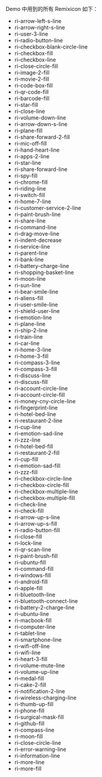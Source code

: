 Demo 中用到的所有 Remixicon 如下：

-   ri-arrow-left-s-line
-   ri-arrow-right-s-line
-   ri-user-3-line
-   ri-radio-button-line
-   ri-checkbox-blank-circle-line
-   ri-checkbox-fill
-   ri-checkbox-line
-   ri-close-circle-fill
-   ri-image-2-fill
-   ri-movie-2-fill
-   ri-code-box-fill
-   ri-qr-code-fill
-   ri-barcode-fill
-   ri-star-fill
-   ri-close-line
-   ri-volume-down-line
-   ri-arrow-down-s-line
-   ri-plane-fill
-   ri-share-forward-2-fill
-   ri-mic-off-fill
-   ri-hand-heart-line
-   ri-apps-2-line
-   ri-star-line
-   ri-share-forward-line
-   ri-spy-fill
-   ri-chrome-fill
-   ri-riding-line
-   ri-switch-fill
-   ri-home-7-line
-   ri-customer-service-2-line
-   ri-paint-brush-line
-   ri-share-line
-   ri-command-line
-   ri-drag-move-line
-   ri-indent-decrease
-   ri-service-line
-   ri-parent-line
-   ri-bank-line
-   ri-battery-charge-line
-   ri-shopping-basket-line
-   ri-moon-line
-   ri-sun-line
-   ri-bear-smile-line
-   ri-aliens-fill
-   ri-user-smile-line
-   ri-shield-user-line
-   ri-emotion-line
-   ri-plane-line
-   ri-ship-2-line
-   ri-train-line
-   ri-car-line
-   ri-home-3-line
-   ri-home-3-fill
-   ri-compass-3-line
-   ri-compass-3-fill
-   ri-discuss-line
-   ri-discuss-fill
-   ri-account-circle-line
-   ri-account-circle-fill
-   ri-money-cny-circle-line
-   ri-fingerprint-line
-   ri-hotel-bed-line
-   ri-restaurant-2-line
-   ri-cup-line
-   ri-emotion-sad-line
-   ri-zzz-line
-   ri-hotel-bed-fill
-   ri-restaurant-2-fill
-   ri-cup-fill
-   ri-emotion-sad-fill
-   ri-zzz-fill
-   ri-checkbox-circle-line
-   ri-checkbox-circle-fill
-   ri-checkbox-multiple-line
-   ri-checkbox-multiple-fill
-   ri-check-line
-   ri-check-fill
-   ri-arrow-up-s-line
-   ri-arrow-up-s-fill
-   ri-radio-button-fill
-   ri-close-fill
-   ri-lock-line
-   ri-qr-scan-line
-   ri-paint-brush-fill
-   ri-ubuntu-fill
-   ri-command-fill
-   ri-windows-fill
-   ri-android-fill
-   ri-apple-fill
-   ri-bluetooth-line
-   ri-bluetooth-connect-line
-   ri-battery-2-charge-line
-   ri-ubuntu-line
-   ri-macbook-fill
-   ri-computer-line
-   ri-tablet-line
-   ri-smartphone-line
-   ri-wifi-off-line
-   ri-wifi-line
-   ri-heart-3-fill
-   ri-volume-mute-line
-   ri-volume-up-line
-   ri-medal-fill
-   ri-cake-2-fill
-   ri-notification-2-line
-   ri-wireless-charging-line
-   ri-thumb-up-fill
-   ri-phone-fill
-   ri-surgical-mask-fill
-   ri-github-fill
-   ri-compass-line
-   ri-moon-fill
-   ri-close-circle-line
-   ri-error-warning-line
-   ri-information-line
-   ri-more-line
-   ri-more-fill
